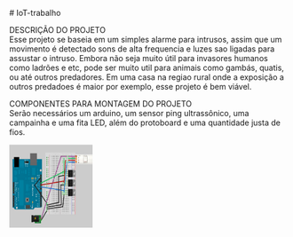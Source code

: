 <p># IoT-trabalho</p>
<p>DESCRI&Ccedil;&Atilde;O DO PROJETO<br />Esse projeto se baseia em um simples alarme para intrusos, assim que um movimento &eacute; detectado sons de alta frequencia e luzes sao ligadas para assustar o intruso. Embora n&atilde;o seja muito &uacute;til para invasores humanos como ladr&otilde;es e etc, pode ser muito util para animais como gamb&aacute;s, quatis, ou at&eacute; outros predadores. Em uma casa na regiao rural onde a exposi&ccedil;&atilde;o a outros predadoes &eacute; maior por exemplo, esse projeto &eacute; bem vi&aacute;vel.</p>
<p>COMPONENTES PARA MONTAGEM DO PROJETO<br />Ser&atilde;o necess&aacute;rios um arduino, um sensor ping ultrass&ocirc;nico, uma campainha e uma fita LED, al&eacute;m do protoboard e uma quantidade justa de fios. </p>
<p><img src="https://github.com/francisco-ribeiro1/Alarme-para-intrusos/blob/master/alarme_de_intruso/IoT.png" width="150" height="150" /></p>
